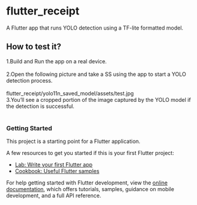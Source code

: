 # flutter_receipt

A Flutter app that runs YOLO detection using a TF-lite formatted model.

## How to test it?

1.Build and Run the app on a real device.<br><br>
2.Open the following picture and take a SS using the app to start a YOLO detection process.<br><br>
flutter_receipt/yolo11n_saved_model/assets/test.jpg<br>
3.You’ll see a cropped portion of the image captured by the YOLO model if the detection is successful.<br><br>

### Getting Started

This project is a starting point for a Flutter application.

A few resources to get you started if this is your first Flutter project:

- [Lab: Write your first Flutter app](https://docs.flutter.dev/get-started/codelab)
- [Cookbook: Useful Flutter samples](https://docs.flutter.dev/cookbook)

For help getting started with Flutter development, view the
[online documentation](https://docs.flutter.dev/), which offers tutorials,
samples, guidance on mobile development, and a full API reference.
